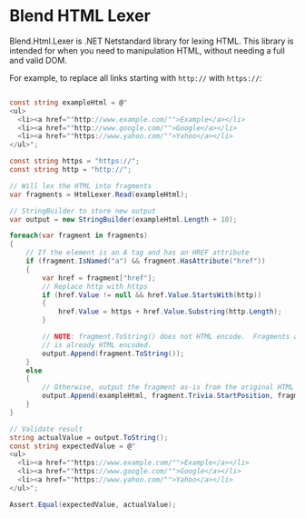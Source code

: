 Blend HTML Lexer
================

Blend.Html.Lexer is .NET Netstandard library for lexing HTML.  This library is 
intended for when you need to manipulation HTML, without needing a full and 
valid DOM.

For example, to replace all links starting with `http://` with `https://`:

```csharp

const string exampleHtml = @"
<ul>
  <li><a href=""http://www.example.com/"">Example</a></li>
  <li><a href=""http://www.google.com/"">Google</a></li>
  <li><a href=""https://www.yahoo.com/"">Yahoo</a></li>
</ul>";

const string https = "https://";
const string http = "http://";

// Will lex the HTML into fragments
var fragments = HtmlLexer.Read(exampleHtml);

// StringBuilder to store new output
var output = new StringBuilder(exampleHtml.Length + 10);

foreach(var fragment in fragments)
{
	// If the element is an A tag and has an HREF attribute
    if (fragment.IsNamed("a") && fragment.HasAttribute("href"))
    {
        var href = fragment["href"];
        // Replace http with https
        if (href.Value != null && href.Value.StartsWith(http))
        {
            href.Value = https + href.Value.Substring(http.Length);
        }

        // NOTE: fragment.ToString() does not HTML encode.  Fragments assume their content
        // is already HTML encoded.
        output.Append(fragment.ToString());
    }
    else
    {
        // Otherwise, output the fragment as-is from the original HTML without allocating a string.
        output.Append(exampleHtml, fragment.Trivia.StartPosition, fragment.Trivia.Length);
    }
}

// Validate result
string actualValue = output.ToString();
const string expectedValue = @"
<ul>
  <li><a href=""https://www.example.com/"">Example</a></li>
  <li><a href=""https://www.google.com/"">Google</a></li>
  <li><a href=""https://www.yahoo.com/"">Yahoo</a></li>
</ul>";

Assert.Equal(expectedValue, actualValue);
```

